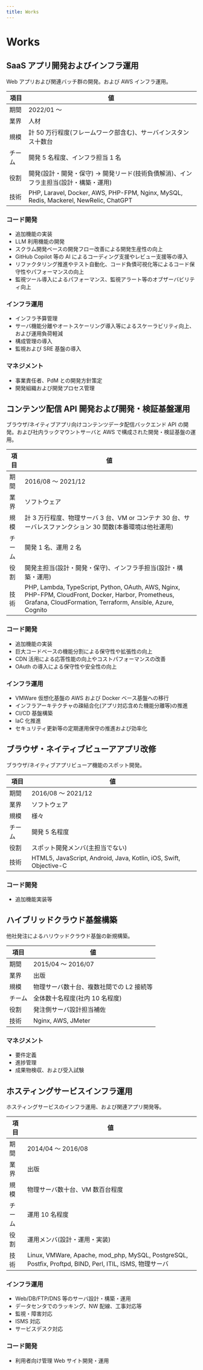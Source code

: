 ```yaml
---
title: Works
---
```


# Works

## SaaS アプリ開発およびインフラ運用

Web アプリおよび関連バッチ群の開発。および AWS インフラ運用。

| 項目   | 値                                                                                   |
| ------ | ------------------------------------------------------------------------------------ |
| 期間   | 2022/01 〜                                                                           |
| 業界   | 人材                                                                                 |
| 規模   | 計 50 万行程度(フレームワーク部含む)、サーバインスタンス十数台                       |
| チーム | 開発 5 名程度、インフラ担当 1 名                                                     |
| 役割   | 開発(設計・開発・保守) → 開発リード(技術負債解消)、インフラ主担当(設計・構築・運用)  |
| 技術   | PHP, Laravel, Docker, AWS, PHP-FPM, Nginx, MySQL, Redis, Mackerel, NewRelic, ChatGPT |

### コード開発

- 追加機能の実装
- LLM 利用機能の開発
- スクラム開発ベースの開発フロー改善による開発生産性の向上
- GitHub Copilot 等の AI によるコーディング支援やレビュー支援等の導入
- リファクタリング推進やテスト自動化、コード負債可視化等によるコード保守性やパフォーマンスの向上
- 監視ツール導入によるパフォーマンス、監視アラート等のオブザーバビリティ向上

### インフラ運用

- インフラ予算管理
- サーバ機能分離やオートスケーリング導入等によるスケーラビリティ向上、および運用負荷軽減
- 構成管理の導入
- 監視および SRE 基盤の導入

### マネジメント

- 事業責任者、PdM との開発方針策定
- 開発組織および開発プロセス管理

## コンテンツ配信 API 開発および開発・検証基盤運用

ブラウザ/ネイティブアプリ向けコンテンツデータ配信バックエンド API の開発。および社内ラックマウントサーバと AWS で構成された開発・検証基盤の運用。

| 項目   | 値                                                                                                                                                               |
| ------ | ---------------------------------------------------------------------------------------------------------------------------------------------------------------- |
| 期間   | 2016/08 〜 2021/12                                                                                                                                               |
| 業界   | ソフトウェア                                                                                                                                                     |
| 規模   | 計 3 万行程度、物理サーバ 3 台、VM or コンテナ 30 台、サーバレスファンクション 30 関数(本番環境は他社運用)                                                       |
| チーム | 開発 1 名、運用 2 名                                                                                                                                             |
| 役割   | 開発主担当(設計・開発・保守)、インフラ手担当(設計・構築・運用)                                                                                                   |
| 技術   | PHP, Lambda, TypeScript, Python, OAuth, AWS, Nginx, PHP-FPM, CloudFront, Docker, Harbor, Prometheus, Grafana, CloudFormation, Terraform, Ansible, Azure, Cognito |

### コード開発

- 追加機能の実装
- 巨大コードベースの機能分割による保守性や拡張性の向上
- CDN 活用による応答性能の向上やコストパフォーマンスの改善
- OAuth の導入による保守性や安全性の向上

### インフラ運用

- VMWare 仮想化基盤の AWS および Docker ベース基盤への移行
- インフラアーキテクチャの疎結合化(アプリ対応含めた機能分離等)の推進
- CI/CD 基盤構築
- IaC 化推進
- セキュリティ更新等の定期運用保守の推進および効率化

## ブラウザ・ネイティブビューアアプリ改修

ブラウザ/ネイティブアプリビューア機能のスポット開発。

| 項目   | 値                                                                |
| ------ | ----------------------------------------------------------------- |
| 期間   | 2016/08 〜 2021/12                                                |
| 業界   | ソフトウェア                                                      |
| 規模   | 様々                                                              |
| チーム | 開発 5 名程度                                                     |
| 役割   | スポット開発メンバ(主担当でない)                                  |
| 技術   | HTML5, JavaScript, Android, Java, Kotlin, iOS, Swift, Objective-C |

### コード開発

- 追加機能実装等

## ハイブリッドクラウド基盤構築

他社発注によるハリウッドクラウド基盤の新規構築。

| 項目   | 値                                       |
| ------ | ---------------------------------------- |
| 期間   | 2015/04 〜 2016/07                       |
| 業界   | 出版                                     |
| 規模   | 物理サーバ数十台、複数社間での L2 接続等 |
| チーム | 全体数十名程度(社内 10 名程度)           |
| 役割   | 発注側サーバ設計担当補佐                 |
| 技術   | Nginx, AWS, JMeter                       |

### マネジメント

- 要件定義
- 進捗管理
- 成果物検収、および受入試験

## ホスティングサービスインフラ運用

ホスティングサービスのインフラ運用、および関連アプリ開発等。

| 項目   | 値                                                                                                      |
| ------ | ------------------------------------------------------------------------------------------------------- |
| 期間   | 2014/04 〜 2016/08                                                                                      |
| 業界   | 出版                                                                                                    |
| 規模   | 物理サーバ数十台、VM 数百台程度                                                                         |
| チーム | 運用 10 名程度                                                                                          |
| 役割   | 運用メンバ(設計・運用・実装)                                                                            |
| 技術   | Linux, VMWare, Apache, mod_php, MySQL, PostgreSQL, Postfix, Proftpd, BIND, Perl, ITIL, ISMS, 物理サーバ |

### インフラ運用

- Web/DB/FTP/DNS 等のサーバ設計・構築・運用
- データセンタでのラッキング、NW 配線、工事対応等
- 監視・障害対応
- ISMS 対応
- サービスデスク対応

### コード開発

- 利用者向け管理 Web サイト開発・運用
